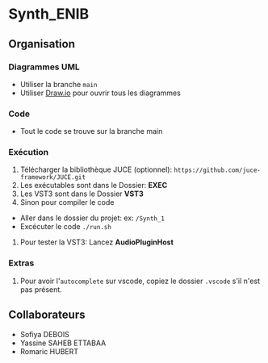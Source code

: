 # Synth_ENIB

## Organisation

### Diagrammes UML
* Utiliser la branche `main`
* Utiliser [Draw.io](https://apps.diagrams.net) pour ouvrir tous les diagrammes

### Code 
* Tout le code se trouve sur la branche main

### Exécution
1. Télécharger la bibliothèque JUCE (optionnel): `https://github.com/juce-framework/JUCE.git`
1. Les exécutables sont dans le Dossier: **EXEC**
1. Les VST3 sont dans le Dossier **VST3**
1. Sinon pour compiler le code
 * Aller dans le dossier du projet: ex: `/Synth_1`
 * Excécuter le code `./run.sh`
1. Pour tester la VST3: Lancez **AudioPluginHost**
### Extras
1. Pour avoir l'`autocomplete` sur vscode, copiez le dossier `.vscode` s'il n'est pas présent.



## Collaborateurs
* Sofiya DEBOIS
* Yassine SAHEB ETTABAA
* Romaric HUBERT